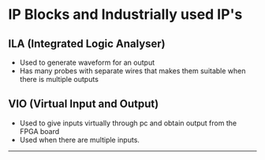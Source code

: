 # IP Blocks and Industrially used IP's

## ILA (Integrated Logic Analyser)
- Used to generate waveform for an output
- Has many probes with separate wires that makes them suitable when there is multiple outputs

## VIO (Virtual Input and Output)
- Used to give inputs virtually through pc and obtain output from the FPGA board
- Used when there are multiple inputs.

___